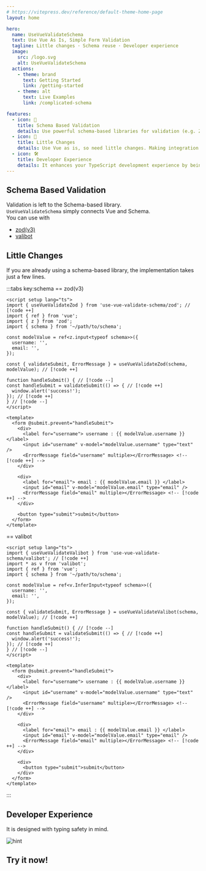 ```yaml
---
# https://vitepress.dev/reference/default-theme-home-page
layout: home

hero:
  name: UseVueValidateSchema
  text: Use Vue As Is, Simple Form Validation
  tagline: Little changes ･ Schema reuse ･ Developer experience
  image:
    src: /logo.svg
    alt: UseVueValidateSchema
  actions:
    - theme: brand
      text: Getting Started
      link: /getting-started
    - theme: alt
      text: Live Examples
      link: /complicated-schema

features:
  - icon: 💯
    title: Schema Based Validation
    details: Use powerful schema-based libraries for validation (e.g. Zod, Valibot) so you don't need to learn this library validation rules.
  - icon: 🤏
    title: Little Changes
    details: Use Vue as is, so need little changes. Making integration with custom components is easy.
  - icon: 🛠️
    title: Developer Experience
    details: It enhances your TypeScript development experience by being type-safe and type-hinting enabled.
---
```


## Schema Based Validation

Validation is left to the Schema-based library.  
`UseVueValidateSchema` simply connects Vue and Schema.  
You can use with

- [zod(v3)](https://v3.zod.dev/)
- [valibot](https://valibot.dev/)

## Little Changes

If you are already using a schema-based library, the implementation takes just a few lines.

:::tabs key:schema
== zod(v3)
```vue
<script setup lang="ts">
import { useVueValidateZod } from 'use-vue-validate-schema/zod'; // [!code ++]
import { ref } from 'vue';
import { z } from 'zod';
import { schema } from '~/path/to/schema';

const modelValue = ref<z.input<typeof schema>>({
  username: '',
  email: '',
});

const { validateSubmit, ErrorMessage } = useVueValidateZod(schema, modelValue); // [!code ++]

function handleSubmit() { // [!code --]
const handleSubmit = validateSubmit(() => { // [!code ++]
  window.alert('success!');
}); // [!code ++]
} // [!code --]
</script>

<template>
  <form @submit.prevent="handleSubmit">
    <div>
      <label for="username"> username : {{ modelValue.username }} </label>
      <input id="username" v-model="modelValue.username" type="text" />
      <ErrorMessage field="username" multiple></ErrorMessage> <!-- [!code ++] -->
    </div>

    <div>
      <label for="email"> email : {{ modelValue.email }} </label>
      <input id="email" v-model="modelValue.email" type="email" />
      <ErrorMessage field="email" multiple></ErrorMessage> <!-- [!code ++] -->
    </div>

    <button type="submit">submit</button>
  </form>
</template>
```

== valibot
```vue
<script setup lang="ts">
import { useVueValidateValibot } from 'use-vue-validate-schema/valibot'; // [!code ++]
import * as v from 'valibot';
import { ref } from 'vue';
import { schema } from '~/path/to/schema';

const modelValue = ref<v.InferInput<typeof schema>>({
  username: '',
  email: '',
});

const { validateSubmit, ErrorMessage } = useVueValidateValibot(schema, modelValue); // [!code ++]

function handleSubmit() { // [!code --]
const handleSubmit = validateSubmit(() => { // [!code ++]
  window.alert('success!');
}); // [!code ++]
} // [!code --]
</script>

<template>
  <form @submit.prevent="handleSubmit">
    <div>
      <label for="username"> username : {{ modelValue.username }} </label>
      <input id="username" v-model="modelValue.username" type="text" />
      <ErrorMessage field="username" multiple></ErrorMessage> <!-- [!code ++] -->
    </div>

    <div>
      <label for="email"> email : {{ modelValue.email }} </label>
      <input id="email" v-model="modelValue.email" type="email" />
      <ErrorMessage field="email" multiple></ErrorMessage> <!-- [!code ++] -->
    </div>

    <div>
      <button type="submit">submit</button>
    </div>
  </form>
</template>
```
:::

## Developer Experience

It is designed with typing safety in mind.  

![hint](/hint.png)


## Try it now!

<script setup lang="ts">
import TryItNow from './TryItNow.vue'
</script>

<TryItNow></TryItNow>
